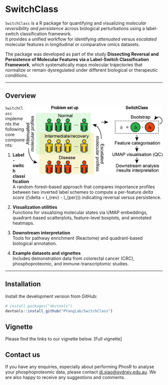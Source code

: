 
# SwitchClass

`SwitchClass` is a R package for quantifying and visualizing *molecular reversibility and persistence* across biological perturbations using a label-switch classification framework.  
It provides a unified workflow for identifying *attenuated* versus *escalated* molecular features in longitudinal or comparative omics datasets.

The package was developed as part of the study **Dissecting Reversal and Persistence of Molecular Features via a Label-Switch Classification Framework**, which systematically maps molecular trajectories that normalize or remain dysregulated under different biological or therapeutic conditions.

---

## Overview

<img src="inst/framework.png" align="right" width="440" height="220" />

`SwitchClass` implements the following core components:

1. **Label-switch classification**  
   A random-forest–based approach that compares importance profiles between two inverted label schemes to compute a per-feature *delta score* (\(\delta = I_{rev} - I_{per}\)) indicating reversal versus persistence.

2. **Visualization utilities**  
   Functions for visualizing molecular states via UMAP embeddings, quadrant-based scatterplots, feature-level boxplots, and annotated heatmaps.

3. **Downstream interpretation**  
   Tools for pathway enrichment (Reactome) and quadrant-based biological annotation.

4. **Example datasets and vignettes**  
   Includes demonstration data from colorectal cancer (CRC), phosphoproteomic, and immune-transcriptomic studies.

---

## Installation

Install the development version from GitHub:

```r
# install.packages("devtools")
devtools::install_github("PYangLab/SwitchClass")
```

## Vignette 

Please find the links to our vignette below. 
[Full vignette]

## Contact us

If you have any enquiries, especially about performing PhosR to analyse your phosphoproteomic data, please contact di.xiao@sydney.edu.au. We are also happy to receive any suggestions and comments.

